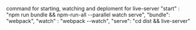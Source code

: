 command for starting, watching and deploment for live-server
"start" : "npm run bundle && npm-run-all --parallel watch serve",
"bundle": "webpack",
"watch" : "webpack --watch",
"serve": "cd dist && live-server"
